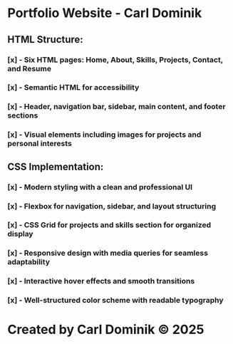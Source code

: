 # Portfolio Website - Carl Dominik  

## HTML Structure:   

### [x] - Six HTML pages: Home, About, Skills, Projects, Contact, and Resume  
### [x] - Semantic HTML for accessibility
### [x] - Header, navigation bar, sidebar, main content, and footer sections  
### [x] - Visual elements including images for projects and personal interests  

## CSS Implementation:  

### [x] - Modern styling with a clean and professional UI  
### [x] - Flexbox for navigation, sidebar, and layout structuring  
### [x] - CSS Grid for projects and skills section for organized display  
### [x] - Responsive design with media queries for seamless adaptability  
### [x] - Interactive hover effects and smooth transitions  
### [x] - Well-structured color scheme with readable typography  


# Created by Carl Dominik © 2025  
